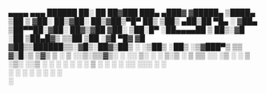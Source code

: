 
 ▄▄▄▄    ▄▄▄        ██████  ██░ ██  ██▓███   ███▄ ▄███▓
▓█████▄ ▒████▄    ▒██    ▒ ▓██░ ██▒▓██░  ██▒▓██▒▀█▀ ██▒
▒██▒ ▄██▒██  ▀█▄  ░ ▓██▄   ▒██▀▀██░▓██░ ██▓▒▓██    ▓██░
▒██░█▀  ░██▄▄▄▄██   ▒   ██▒░▓█ ░██ ▒██▄█▓▒ ▒▒██    ▒██ 
░▓█  ▀█▓ ▓█   ▓██▒▒██████▒▒░▓█▒░██▓▒██▒ ░  ░▒██▒   ░██▒
░▒▓███▀▒ ▒▒   ▓▒█░▒ ▒▓▒ ▒ ░ ▒ ░░▒░▒▒▓▒░ ░  ░░ ▒░   ░  ░
▒░▒   ░   ▒   ▒▒ ░░ ░▒  ░ ░ ▒ ░▒░ ░░▒ ░     ░  ░      ░
 ░    ░   ░   ▒   ░  ░  ░   ░  ░░ ░░░       ░      ░   
 ░            ░  ░      ░   ░  ░  ░                ░   
      ░                                                
